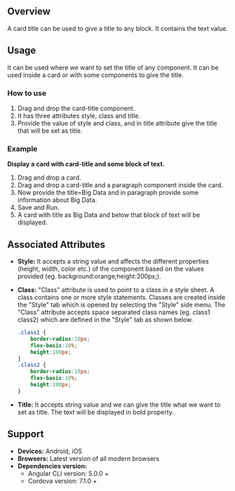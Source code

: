 ## Overview
A card title can be used to give a title to any block. It contains the text value.
## Usage
It can be used where we want to set the title of any component. It can be used inside a card or with some components to give the title.
### How to use
1. Drag and drop the card-title component.
2. It has three attributes style, class and title.
3. Provide the value of style and class, and in title attribute give the title that will be set as title.
### Example
**Display a card with card-title and some block of text.** 
1. Drag and drop a card.
2. Drag and drop a card-title and a paragraph component inside the card.
3. Now provide the title=Big Data and in paragraph provide some information about Big Data.
4. Save and Run.
5. A card with title as Big Data and below that block of text will be displayed.
## Associated Attributes
- **Style:** It accepts a string value and affects the different properties (height, width, color etc.) of the component based on the values provided (eg. background:orange;height:200px;).

- **Class:** "Class" attribute is used to point to a class in a style sheet. A class contains one or more style statements. Classes are created inside the "Style" tab which is opened by selecting the "Style" side menu. The "Class" attribute accepts space separated class names (eg. class1 class2) which are defined in the "Style" tab as shown below.
    ```css
    .class1 {
        border-radius:10px;
        flex-basis:10%;
        height:100px;
    }
    .class2 {
        border-radius:10px;
        flex-basis:10%;
        height:100px;
    }
    
    ```
- **Title:** It accepts string value and we can give the title what we want to set as title. The text will be displayed in bold property. 
## Support
- **Devices:** Android, iOS
- **Browsers:**  Latest version of all modern browsers
- **Dependencies version:** 
    - Angular CLI version: 5.0.0 + 
    - Cordova version: 7.1.0 + 

